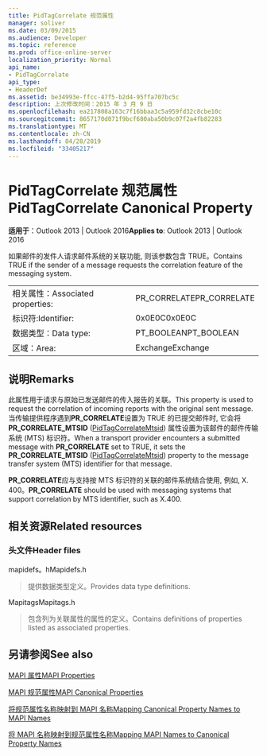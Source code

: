 ```yaml
---
title: PidTagCorrelate 规范属性
manager: soliver
ms.date: 03/09/2015
ms.audience: Developer
ms.topic: reference
ms.prod: office-online-server
localization_priority: Normal
api_name:
- PidTagCorrelate
api_type:
- HeaderDef
ms.assetid: be34993e-ffcc-47f5-b2d4-95ffa707bc5c
description: 上次修改时间：2015 年 3 月 9 日
ms.openlocfilehash: ea217808a163c7f16bbaa3c5a959fd32c8cbe10c
ms.sourcegitcommit: 8657170d071f9bcf680aba50b9c07f2a4fb82283
ms.translationtype: MT
ms.contentlocale: zh-CN
ms.lasthandoff: 04/28/2019
ms.locfileid: "33405217"
---
```

# <a name="pidtagcorrelate-canonical-property"></a><span data-ttu-id="73f36-103">PidTagCorrelate 规范属性</span><span class="sxs-lookup"><span data-stu-id="73f36-103">PidTagCorrelate Canonical Property</span></span>

  
  
<span data-ttu-id="73f36-104">**适用于**：Outlook 2013 | Outlook 2016</span><span class="sxs-lookup"><span data-stu-id="73f36-104">**Applies to**: Outlook 2013 | Outlook 2016</span></span> 
  
<span data-ttu-id="73f36-105">如果邮件的发件人请求邮件系统的关联功能, 则该参数包含 TRUE。</span><span class="sxs-lookup"><span data-stu-id="73f36-105">Contains TRUE if the sender of a message requests the correlation feature of the messaging system.</span></span>
  
|||
|:-----|:-----|
|<span data-ttu-id="73f36-106">相关属性：</span><span class="sxs-lookup"><span data-stu-id="73f36-106">Associated properties:</span></span>  <br/> |<span data-ttu-id="73f36-107">PR_CORRELATE</span><span class="sxs-lookup"><span data-stu-id="73f36-107">PR_CORRELATE</span></span>  <br/> |
|<span data-ttu-id="73f36-108">标识符:</span><span class="sxs-lookup"><span data-stu-id="73f36-108">Identifier:</span></span>  <br/> |<span data-ttu-id="73f36-109">0x0E0C</span><span class="sxs-lookup"><span data-stu-id="73f36-109">0x0E0C</span></span>  <br/> |
|<span data-ttu-id="73f36-110">数据类型：</span><span class="sxs-lookup"><span data-stu-id="73f36-110">Data type:</span></span>  <br/> |<span data-ttu-id="73f36-111">PT_BOOLEAN</span><span class="sxs-lookup"><span data-stu-id="73f36-111">PT_BOOLEAN</span></span>  <br/> |
|<span data-ttu-id="73f36-112">区域：</span><span class="sxs-lookup"><span data-stu-id="73f36-112">Area:</span></span>  <br/> |<span data-ttu-id="73f36-113">Exchange</span><span class="sxs-lookup"><span data-stu-id="73f36-113">Exchange</span></span>  <br/> |
   
## <a name="remarks"></a><span data-ttu-id="73f36-114">说明</span><span class="sxs-lookup"><span data-stu-id="73f36-114">Remarks</span></span>

<span data-ttu-id="73f36-115">此属性用于请求与原始已发送邮件的传入报告的关联。</span><span class="sxs-lookup"><span data-stu-id="73f36-115">This property is used to request the correlation of incoming reports with the original sent message.</span></span> <span data-ttu-id="73f36-116">当传输提供程序遇到**PR_CORRELATE**设置为 TRUE 的已提交邮件时, 它会将**PR_CORRELATE_MTSID** ([PidTagCorrelateMtsid](pidtagcorrelatemtsid-canonical-property.md)) 属性设置为该邮件的邮件传输系统 (MTS) 标识符。</span><span class="sxs-lookup"><span data-stu-id="73f36-116">When a transport provider encounters a submitted message with **PR_CORRELATE** set to TRUE, it sets the **PR_CORRELATE_MTSID** ([PidTagCorrelateMtsid](pidtagcorrelatemtsid-canonical-property.md)) property to the message transfer system (MTS) identifier for that message.</span></span>
  
 <span data-ttu-id="73f36-117">**PR_CORRELATE**应与支持按 MTS 标识符的关联的邮件系统结合使用, 例如, X. 400。</span><span class="sxs-lookup"><span data-stu-id="73f36-117">**PR_CORRELATE** should be used with messaging systems that support correlation by MTS identifier, such as X.400.</span></span> 
  
## <a name="related-resources"></a><span data-ttu-id="73f36-118">相关资源</span><span class="sxs-lookup"><span data-stu-id="73f36-118">Related resources</span></span>

### <a name="header-files"></a><span data-ttu-id="73f36-119">头文件</span><span class="sxs-lookup"><span data-stu-id="73f36-119">Header files</span></span>

<span data-ttu-id="73f36-120">mapidefs。h</span><span class="sxs-lookup"><span data-stu-id="73f36-120">Mapidefs.h</span></span>
  
> <span data-ttu-id="73f36-121">提供数据类型定义。</span><span class="sxs-lookup"><span data-stu-id="73f36-121">Provides data type definitions.</span></span>
    
<span data-ttu-id="73f36-122">Mapitags</span><span class="sxs-lookup"><span data-stu-id="73f36-122">Mapitags.h</span></span>
  
> <span data-ttu-id="73f36-123">包含列为关联属性的属性的定义。</span><span class="sxs-lookup"><span data-stu-id="73f36-123">Contains definitions of properties listed as associated properties.</span></span>
    
## <a name="see-also"></a><span data-ttu-id="73f36-124">另请参阅</span><span class="sxs-lookup"><span data-stu-id="73f36-124">See also</span></span>



[<span data-ttu-id="73f36-125">MAPI 属性</span><span class="sxs-lookup"><span data-stu-id="73f36-125">MAPI Properties</span></span>](mapi-properties.md)
  
[<span data-ttu-id="73f36-126">MAPI 规范属性</span><span class="sxs-lookup"><span data-stu-id="73f36-126">MAPI Canonical Properties</span></span>](mapi-canonical-properties.md)
  
[<span data-ttu-id="73f36-127">将规范属性名称映射到 MAPI 名称</span><span class="sxs-lookup"><span data-stu-id="73f36-127">Mapping Canonical Property Names to MAPI Names</span></span>](mapping-canonical-property-names-to-mapi-names.md)
  
[<span data-ttu-id="73f36-128">将 MAPI 名称映射到规范属性名称</span><span class="sxs-lookup"><span data-stu-id="73f36-128">Mapping MAPI Names to Canonical Property Names</span></span>](mapping-mapi-names-to-canonical-property-names.md)

